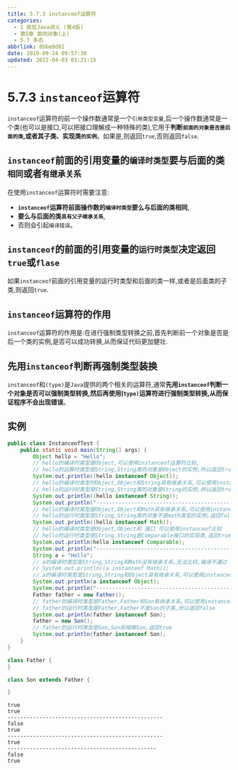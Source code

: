 ```yaml
---
title: 5.7.3 instanceof运算符
categories: 
  - 1 疯狂Java讲义 (第4版)
  - 第5章 面向对象(上)
  - 5.7 多态
abbrlink: 8bbe0d02
date: 2019-09-24 09:57:38
updated: 2022-04-03 01:21:15
---
```

# 5.7.3 `instanceof`运算符 #
`instanceof`运算符的前一个操作数通常是一个`引用类型变量`,后一个操作数通常是一个类(也可以是接口,可以把接口理解成一种特殊的类),它用于**判断`前面的对象是否是后面的类`,或者其子类、实现类`的实例`**。如果是,则返回`true`,否则返回`false`.
## `instanceof`前面的引用变量的`编译时类型`要与后面的类`相同`或者`有继承关系` ##
在使用`instanceof`运算符时需要注意:
- **`instanceof`运算符前面操作数的`编译时类型`要么与后面的类相同**,
- **要么与后面的类`具有父子继承关系`**,
- 否则会引起`编译错误`。

## `instanceof`的前面的引用变量的`运行时类型`决定返回`true`或`flase` ##
如果`instanceof`前面的引用变量的运行时类型和后面的类一样,或者是后面类的子类,则返回`true`.

## `instanceof`运算符的作用 ##
`instanceof`运算符的作用是:在进行强制类型转换之前,首先判断前一个对象是否是后一个类的实例,是否可以成功转换,从而保证代码更加健壮.
## 先用`instanceof`判断再强制类型装换 ##
`instanceof`和`(type)`是`Java`提供的两个相关的运算符,通常**先用`instanceof`判断一个对象是否可以强制类型转换,然后再使用(`type)`运算符进行强制类型转换,从而保证程序不会出现错误**。

## 实例 ##
```java
public class InstanceofTest {
    public static void main(String[] args) {
        Object hello = "Hello";
        // hello的编译时类型是Object,可以使用instanceof运算符比较,
        // hello的运算时类型是String,String类的对象是Object的实例,所以返回true
        System.out.println((hello instanceof Object));
        // hello的编译时类型时Object,Object和String具有继承关系,可以使用instanceof运算符比较
        // hello的运行时类型是String,String类的对象是String的实例,所以返回true
        System.out.println((hello instanceof String));
        System.out.println("-------------------------------------------------");
        // hello的编译时类型是Object,Object和Math具有继承关系,可以使用instanceof运算符比较
        // hello的运行时类型是String,String类的对象不是math类型的实例,返回false
        System.out.println((hello instanceof Math));
        // hello的编译时类型是Object,Object和 接口 可以使用instanceof比较
        // hello的运行时类型是String,String是Comparable接口的实现类,返回true
        System.out.println(hello instanceof Comparable);
        System.out.println("-------------------------------------------------");
        String a = "Hello";
        // a的编译时类型是String,String和Math没有继承关系,无法比较,编译不通过
        // System.out.println((a instanceof Math));
        // a的编译时类型是String,String和Object具有继承关系,可以使用instanceof运算比较.
        System.out.println(a instanceof Object);
        System.out.println("-----------------------------------------------");
        Father father = new Father();
        // father的编译时类型是Father,Father和Son有继承关系,可以使用instanceof比较.
        // father的运行时类型是Father,Father不是Son的子类,所以返回false
        System.out.println(father instanceof Son);
        father = new Son();
        // father的运行时类型是Son,Son和相等Son,返回true
        System.out.println(father instanceof Son);
    }
}

class Father {
}

class Son extends Father {

}
```
```
true
true
-------------------------------------------------
false
true
-------------------------------------------------
true
-----------------------------------------------
false
true
```

